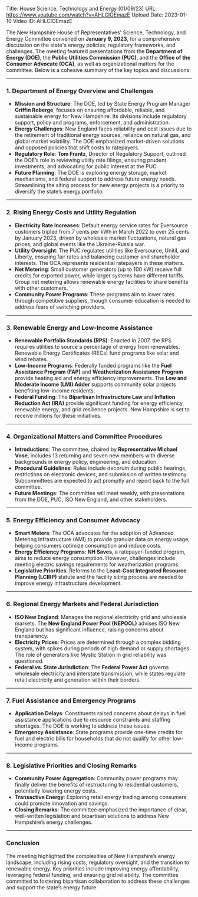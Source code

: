 Title: House Science, Technology and Energy (01/09/23)
URL: https://www.youtube.com/watch?v=AHLCIOEmazE
Upload Date: 2023-01-10
Video ID: AHLCIOEmazE

The New Hampshire House of Representatives' Science, Technology, and Energy Committee convened on **January 9, 2023**, for a comprehensive discussion on the state's energy policies, regulatory frameworks, and challenges. The meeting featured presentations from the **Department of Energy (DOE)**, the **Public Utilities Commission (PUC)**, and the **Office of the Consumer Advocate (OCA)**, as well as organizational matters for the committee. Below is a cohesive summary of the key topics and discussions:

---

### **1. Department of Energy Overview and Challenges**
- **Mission and Structure**: The DOE, led by State Energy Program Manager **Griffin Roberge**, focuses on ensuring affordable, reliable, and sustainable energy for New Hampshire. Its divisions include regulatory support, policy and programs, enforcement, and administration.
- **Energy Challenges**: New England faces reliability and cost issues due to the retirement of traditional energy sources, reliance on natural gas, and global market volatility. The DOE emphasized market-driven solutions and opposed policies that shift costs to ratepayers.
- **Regulatory Role**: **Tom Frantz**, Director of Regulatory Support, outlined the DOE’s role in reviewing utility rate filings, ensuring prudent investments, and advocating for public interest at the PUC.
- **Future Planning**: The DOE is exploring energy storage, market mechanisms, and federal support to address future energy needs. Streamlining the siting process for new energy projects is a priority to diversify the state’s energy portfolio.

---

### **2. Rising Energy Costs and Utility Regulation**
- **Electricity Rate Increases**: Default energy service rates for Eversource customers tripled from 7 cents per kWh in March 2022 to over 25 cents by January 2023, driven by wholesale market fluctuations, natural gas prices, and global events like the Ukraine-Russia war.
- **Utility Oversight**: The PUC regulates utilities like Eversource, Unitil, and Liberty, ensuring fair rates and balancing customer and shareholder interests. The OCA represents residential ratepayers in these matters.
- **Net Metering**: Small customer generators (up to 100 kW) receive full credits for exported power, while larger systems have different tariffs. Group net metering allows renewable energy facilities to share benefits with other customers.
- **Community Power Programs**: These programs aim to lower rates through competitive suppliers, though consumer education is needed to address fears of switching providers.

---

### **3. Renewable Energy and Low-Income Assistance**
- **Renewable Portfolio Standards (RPS)**: Enacted in 2007, the RPS requires utilities to source a percentage of energy from renewables. Renewable Energy Certificates (RECs) fund programs like solar and wind rebates.
- **Low-Income Programs**: Federally funded programs like the **Fuel Assistance Program (FAP)** and **Weatherization Assistance Program** provide heating aid and energy efficiency improvements. The **Low and Moderate Income (LMI) Adder** supports community solar projects benefiting low-income residents.
- **Federal Funding**: The **Bipartisan Infrastructure Law** and **Inflation Reduction Act (IRA)** provide significant funding for energy efficiency, renewable energy, and grid resilience projects. New Hampshire is set to receive millions for these initiatives.

---

### **4. Organizational Matters and Committee Procedures**
- **Introductions**: The committee, chaired by **Representative Michael Vose**, includes 13 returning and seven new members with diverse backgrounds in energy policy, engineering, and education.
- **Procedural Guidelines**: Rules include decorum during public hearings, restrictions on electronic devices, and submission of written testimony. Subcommittees are expected to act promptly and report back to the full committee.
- **Future Meetings**: The committee will meet weekly, with presentations from the DOE, PUC, ISO New England, and other stakeholders.

---

### **5. Energy Efficiency and Consumer Advocacy**
- **Smart Meters**: The OCA advocates for the adoption of Advanced Metering Infrastructure (AMI) to provide granular data on energy usage, helping consumers optimize consumption and reduce costs.
- **Energy Efficiency Programs**: **NH Saves**, a ratepayer-funded program, aims to reduce energy consumption. However, challenges include meeting electric savings requirements for weatherization programs.
- **Legislative Priorities**: Reforms to the **Least-Cost Integrated Resource Planning (LCIRP)** statute and the facility siting process are needed to improve energy infrastructure development.

---

### **6. Regional Energy Markets and Federal Jurisdiction**
- **ISO New England**: Manages the regional electricity grid and wholesale markets. The **New England Power Pool (NEPOOL)** advises ISO New England but has significant influence, raising concerns about transparency.
- **Electricity Prices**: Prices are determined through a complex bidding system, with spikes during periods of high demand or supply shortages. The role of generators like Mystic Station in grid reliability was questioned.
- **Federal vs. State Jurisdiction**: The **Federal Power Act** governs wholesale electricity and interstate transmission, while states regulate retail electricity and generation within their borders.

---

### **7. Fuel Assistance and Emergency Programs**
- **Application Delays**: Constituents raised concerns about delays in fuel assistance applications due to resource constraints and staffing shortages. The DOE is working to address these issues.
- **Emergency Assistance**: State programs provide one-time credits for fuel and electric bills for households that do not qualify for other low-income programs.

---

### **8. Legislative Priorities and Closing Remarks**
- **Community Power Aggregation**: Community power programs may finally deliver the benefits of restructuring to residential customers, potentially lowering energy costs.
- **Transactive Energy**: Exploring retail energy trading among consumers could promote innovation and savings.
- **Closing Remarks**: The committee emphasized the importance of clear, well-written legislation and bipartisan solutions to address New Hampshire’s energy challenges.

---

### **Conclusion**
The meeting highlighted the complexities of New Hampshire’s energy landscape, including rising costs, regulatory oversight, and the transition to renewable energy. Key priorities include improving energy affordability, leveraging federal funding, and ensuring grid reliability. The committee committed to fostering bipartisan collaboration to address these challenges and support the state’s energy future.